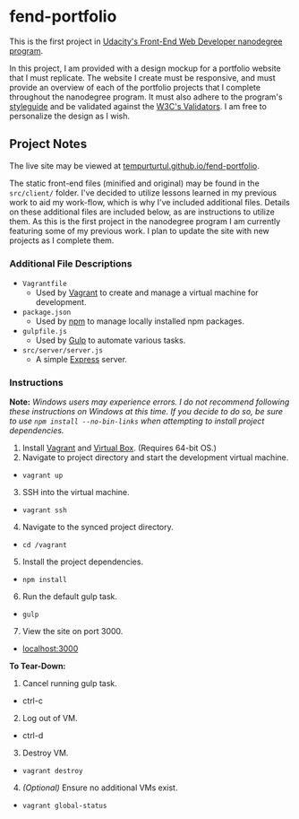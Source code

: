 # fend-portfolio
This is the first project in [Udacity's Front-End Web Developer nanodegree program](https://www.udacity.com/course/front-end-web-developer-nanodegree--nd001).

In this project, I am provided with a design mockup for a portfolio website that I must replicate.  The website I create must be responsive, and must provide an overview of each of the portfolio projects that I complete throughout the nanodegree program.  It must also adhere to the program's [styleguide](http://udacity.github.io/frontend-nanodegree-styleguide/) and be validated against the [W3C's Validators](http://validator.w3.org/).  I am free to personalize the design as I wish.

## Project Notes

The live site may be viewed at [tempurturtul.github.io/fend-portfolio](http://tempurturtul.github.io/fend-portfolio).

The static front-end files (minified and original) may be found in the `src/client/` folder.  I've decided to utilize lessons learned in my previous work to aid my work-flow, which is why I've included additional files.  Details on these additional files are included below, as are instructions to utilize them.  As this is the first project in the nanodegree program I am currently featuring some of my previous work.  I plan to update the site with new projects as I complete them.

### Additional File Descriptions

- `Vagrantfile`
  - Used by [Vagrant](https://www.vagrantup.com/) to create and manage a virtual machine for development.
- `package.json`
  - Used by [npm](https://www.npmjs.com/) to manage locally installed npm packages.
- `gulpfile.js`
  - Used by [Gulp](http://gulpjs.com/) to automate various tasks.
- `src/server/server.js`
  - A simple [Express](http://expressjs.com/) server.

### Instructions

**Note:** *Windows users may experience errors. I do not recommend following these instructions on Windows at this time. If you decide to do so, be sure to use `npm install --no-bin-links` when attempting to install project dependencies.*

1. Install [Vagrant](https://www.vagrantup.com/) and [Virtual Box](https://www.virtualbox.org/wiki/Downloads). (Requires 64-bit OS.)
2. Navigate to project directory and start the development virtual machine.
  - `vagrant up`
3. SSH into the virtual machine.
  - `vagrant ssh`
4. Navigate to the synced project directory.
  - `cd /vagrant`
5. Install the project dependencies.
  - `npm install`
6. Run the default gulp task.
  - `gulp`
7. View the site on port 3000.
  - [localhost:3000](http://localhost:3000/)

**To Tear-Down:**

1. Cancel running gulp task.
  - ctrl-c
2. Log out of VM.
  - ctrl-d
3. Destroy VM.
  - `vagrant destroy`
4. *(Optional)* Ensure no additional VMs exist.
  - `vagrant global-status`
